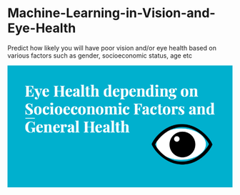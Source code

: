 # Machine-Learning-in-Vision-and-Eye-Health
Predict how likely you will have poor vision and/or eye health based on various factors such as gender, socioeconomic status, age etc

![eye health](eyeHealth.png)
